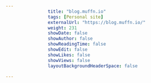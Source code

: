 ```yaml
---
                title: "blog.muffn.io"
                tags: [Personal site]
                externalUrl: "https://blog.muffn.io/"
                weight: 231
                showDate: false
                showAuthor: false
                showReadingTime: false
                showEdit: false
                showLikes: false
                showViews: false
                layoutBackgroundHeaderSpace: false
                
---
```

